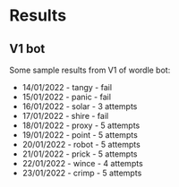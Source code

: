 # Results

## V1 bot

Some sample results from V1 of wordle bot:

  - 14/01/2022 - tangy - fail
  - 15/01/2022 - panic - fail
  - 16/01/2022 - solar - 3 attempts
  - 17/01/2022 - shire - fail
  - 18/01/2022 - proxy - 5 attempts
  - 19/01/2022 - point - 5 attempts
  - 20/01/2022 - robot - 5 attempts
  - 21/01/2022 - prick - 5 attempts
  - 22/01/2022 - wince - 4 attempts
  - 23/01/2022 - crimp - 5 attempts